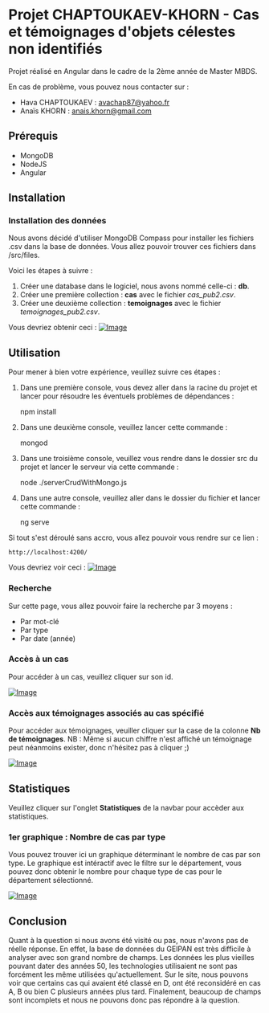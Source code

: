 # Projet CHAPTOUKAEV-KHORN - Cas et témoignages d'objets célestes non identifiés
Projet réalisé en Angular dans le cadre de la 2ème année de Master MBDS.

En cas de problème, vous pouvez nous contacter sur  :
 - Hava CHAPTOUKAEV : avachap87@yahoo.fr
 - Anaïs KHORN : anais.khorn@gmail.com


## Prérequis

 - MongoDB
 - NodeJS
 - Angular

## Installation

### Installation des données

Nous avons décidé d'utiliser MongoDB Compass pour installer les fichiers .csv dans la base de données.
Vous allez pouvoir trouver ces fichiers dans /src/files. 

Voici les étapes à suivre :

 1. Créer une database dans le logiciel, nous avons nommé celle-ci : **db**.
 2. Créer une première collection : **cas** avec le fichier *cas_pub2.csv*.
 3. Créer une deuxième collection : **temoignages** avec le fichier *temoignages_pub2.csv*.
 
 Vous devriez obtenir ceci :
[![Image](https://i.goopics.net/0Glg3.png)](https://goopics.net/i/0Glg3)

## Utilisation

Pour mener à bien votre expérience, veuillez suivre ces étapes :

 1.  Dans une première console, vous devez aller dans la racine du projet et lancer pour résoudre les éventuels problèmes de dépendances :

      npm install
    
    

 2. Dans une deuxième console, veuillez lancer cette commande :
 

    mongod

 3. Dans une troisième console, veuillez vous rendre dans le dossier src du projet et lancer le serveur via cette commande :
 

    node ./serverCrudWithMongo.js

 4. Dans une autre console, veuillez aller dans le dossier du fichier et lancer cette commande :

    ng serve

Si tout s'est déroulé sans accro, vous allez pouvoir vous rendre sur ce lien :

    http://localhost:4200/


Vous devriez voir ceci :
[![Image](https://i.goopics.net/XbemV.png)](https://goopics.net/i/XbemV)

### Recherche
Sur cette page, vous allez pouvoir faire la recherche par 3 moyens :

 - Par mot-clé
 - Par type
 - Par date (année)

### Accès à un cas
Pour accéder à un cas, veuillez cliquer sur son id.

[![Image](https://i.goopics.net/GwlOv.png)](https://goopics.net/i/GwlOv)

### Accès aux témoignages associés au cas spécifié
Pour accéder aux témoignages, veuiller cliquer sur la case de la colonne **Nb de témoignages**.
NB : Même si aucun chiffre n'est affiché un témoignage peut néanmoins exister, donc n'hésitez pas à cliquer ;)

[![Image](https://i.goopics.net/9ol3l.png)](https://goopics.net/i/9ol3l)

    
## Statistiques
Veuillez cliquer sur l'onglet **Statistiques** de la navbar pour accèder aux statistiques.

### 1er graphique : Nombre de cas par type
Vous pouvez trouver ici un graphique déterminant le nombre de cas par son type. 
Le graphique est intéractif avec le filtre sur le département, vous pouvez donc obtenir le nombre pour chaque type de cas pour le département sélectionné.

[![Image](https://i.goopics.net/yxedb.png)](https://goopics.net/i/yxedb)

## Conclusion
Quant à la question si nous avons été visité ou pas, nous n'avons pas de réelle réponse.
En effet, la base de données du GEIPAN est très difficile à analyser avec son grand nombre de champs.
Les données les plus vieilles pouvant dater des années 50, les technologies utilisaient ne sont pas forcément les même utilisées qu'actuellement. 
Sur le site,  nous pouvons voir que certains cas qui avaient été classé en D, ont été reconsidéré en cas A, B ou bien C plusieurs années plus tard.
Finalement, beaucoup de champs sont incomplets et nous ne pouvons donc pas répondre à la question.

